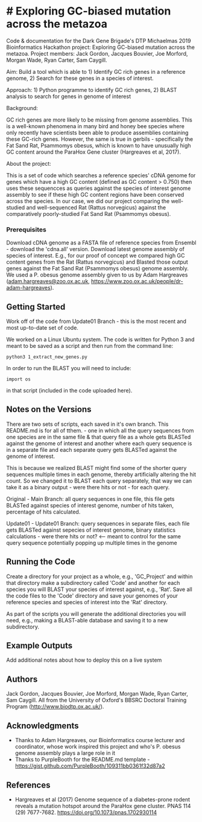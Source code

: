 # # Exploring GC-biased mutation across the metazoa

Code & documentation for the Dark Gene Brigade's DTP Michaelmas 2019 Bioinformatics Hackathon project: Exploring GC-biased mutation across the metazoa. Project members: Jack Gordon, Jacques Bouvier, Joe Morford, Morgan Wade, Ryan Carter, Sam Caygill.

Aim: Build a tool which is able to 1) Identify GC rich genes in a reference genome, 2) Search for these genes in a species of interest.

Approach: 1) Python programme to identify GC rich genes, 2) BLAST analysis to search for genes in genome of interest

Background:

GC rich genes are more likely to be missing from genome assemblies. This is a well-known phenomena in many bird and honey bee species where only recently have scientists been able to produce assemblies containing these GC-rich genes. However, the same is true in gerbils - specifically the Fat Sand Rat, Psammomys obesus, which is known to have unusually high GC content around the ParaHox Gene cluster (Hargreaves et al, 2017).

About the project:

This is a set of code which searches a reference species' cDNA genome for genes which have a high GC content (defined as GC content > 0.750) then uses these sequencces as queries against the species of interest genome assembly to see if these high GC content regions have been conserved across the species. In our case, we did our project comparing the well-studied and well-sequenced Rat (Rattus norvegicus) against the comparatively poorly-studied Fat Sand Rat (Psammomys obesus).

### Prerequisites

Download cDNA genome as a FASTA file of reference species from Ensembl - download the 'cdna.all' version. 
Download latest genome assembly of species of interest.
E.g., for our proof of concept we compared high GC content genes from the Rat (Rattus norvegicus) and Blasted those output genes against the Fat Sand Rat (Psammomys obesus) genome assembly. We used a P. obesus genome assembly given to us by Adam Hargreaves (adam.hargreaves@zoo.ox.ac.uk, https://www.zoo.ox.ac.uk/people/dr-adam-hargreaves).

## Getting Started

Work off of the code from Update01 Branch - this is the most recent and most up-to-date set of code.

We worked on a Linux Ubuntu system. The code is written for Python 3 and meant to be saved as a script and then run from the command line:
```
python3 1_extract_new_genes.py
```
In order to run the BLAST you will need to include:
```
import os
```
in that script (included in the code uploaded here).

## Notes on the Versions

There are two sets of scripts, each saved in it's own branch. This README.md is for all of tthem. - one in which all the query sequences from one species are in the same file & that query file as a whole gets BLASTed against the genome of interest and another where each query sequence is in a separate file and each separate query gets BLASTed against the genome of interest. 

This is because we realized BLAST might find some of the shorter query sequences multiple times in each genome, thereby artificially altering the hit count. So we changed it to BLAST each query separately, that way we can take it as a binary output - were there hits or not - for each query. 

Original - Main Branch: all query sequences in one file, this file gets BLASTed against species of interest genome, number of hits taken, percentage of hits calculated.

Update01 - Update01 Branch: query sequences in separate files, each file gets BLASTed against sepecies of interest genome, binary statistics calculations - were there hits or not? <-- meant to control for the same query sequence potentially popping up multiple times in the genome

## Running the Code

Create a directory for your project as a whole, e.g., 'GC_Project' and within that directory make a subdirectory called 'Code' and another for each species you will BLAST your species of interest against, e.g., 'Rat'. Save all the code files to the 'Code' directory and save your genomes of your reference species and species of interest into the 'Rat' directory.

As part of the scripts you will generate the additional directories you will need, e.g., making a BLAST-able database and saving it to a new subdirectory.


## Example Outputs

Add additional notes about how to deploy this on a live system


## Authors

Jack Gordon, Jacques Bouvier, Joe Morford, Morgan Wade, Ryan Carter, Sam Caygill. All from the University of Oxford's BBSRC Doctoral Training Program (http://www.biodtp.ox.ac.uk/).


## Acknowledgments

* Thanks to Adam Hargreaves, our Bioinformatics course lecturer and coordinator, whose work inspired this project and who's P. obesus genome assembly plays a large role in it
* Thanks to PurpleBooth for the README.md template - https://gist.github.com/PurpleBooth/109311bb0361f32d87a2

## References

* Hargreaves et al (2017) Genome sequence of a diabetes-prone rodent reveals a mutation hotspot around the ParaHox gene cluster. PNAS 114 (29) 7677-7682. https://doi.org/10.1073/pnas.1702930114 
